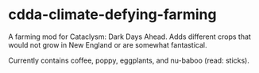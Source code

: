 # cdda-climate-defying-farming
A farming mod for Cataclysm: Dark Days Ahead. Adds different crops that would not grow in New England or are somewhat fantastical.

Currently contains coffee, poppy, eggplants, and nu-baboo (read: sticks).